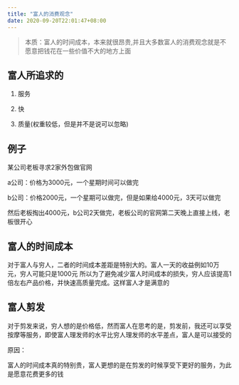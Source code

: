 ```yaml
---
title: "富人的消费观念"
date: 2020-09-20T22:01:47+08:00
---
```


> 本质：富人的时间成本，本来就很昂贵,并且大多数富人的消费观念就是不愿意把钱花在一些价值不大的地方上面

## 富人所追求的

1. 服务

2. 快

3. 质量(权重较低，但是并不是说可以忽略)

## 例子

某公司老板寻求2家外包做官网

a公司：价格为3000元，一个星期时间可以做完

b公司：价格2000元，一个星期可以做完，但是如果给4000元，3天可以做完

然后老板掏出4000元，b公司2天做完，老板公司的官网第二天晚上直接上线，老板很开心

## 富人的时间成本

对于富人与穷人，二者的时间成本差距是特别大的。富人一天的收益例如10万元，穷人可能只是1000元
所以为了避免减少富人时间成本的损失，穷人应该提高1倍左右产品价格，并快速高质量完成。这样富人才是满意的

## 富人剪发

对于剪发来说，穷人想的是价格低，然而富人在思考的是，剪发前，我还可以享受按摩等服务，即使富人理发师的水平比穷人理发师的水平差点，富人是可以接受的

原因：

富人的时间成本真的特别贵，富人更想的是在剪发的时候享受下更好的服务，为此是愿意花费更多的钱